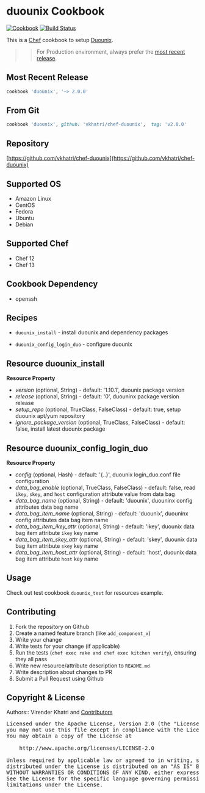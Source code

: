 duounix Cookbook
================

[![Cookbook](https://img.shields.io/github/tag/vkhatri/chef-duounix.svg)](https://github.com/vkhatri/chef-duounix) [![Build Status](https://travis-ci.org/vkhatri/chef-duounix.svg?branch=master)](https://travis-ci.org/vkhatri/chef-duounix)

This is a [Chef] cookbook to setup [Duounix].


>> For Production environment, always prefer the [most recent release](https://supermarket.chef.io/cookbooks/duounix).


## Most Recent Release

```ruby
cookbook 'duounix', '~> 2.0.0'
```


## From Git

```ruby
cookbook 'duounix', github: 'vkhatri/chef-duounix',  tag: 'v2.0.0'
```


## Repository

[https://github.com/vkhatri/chef-duounix](https://github.com/vkhatri/chef-duounix)


## Supported OS

- Amazon Linux
- CentOS
- Fedora
- Ubuntu
- Debian


## Supported Chef

- Chef 12
- Chef 13


## Cookbook Dependency

- openssh


## Recipes

- `duounix_install` - install duounix and dependency packages

- `duounix_config_login_duo` - configure duounix


## Resource duounix_install

**Resource Property**

- *version* (optional, String) - default: '1.10.1', duounix package version
- *release* (optional, String) - default: '0', duouninx package version release
- *setup_repo* (optional, TrueClass, FalseClass) - default: true, setup duounix apt/yum repository
- *ignore_package_version* (optional, TrueClass, FalseClass) - default: false, install latest duounix package

## Resource duounix_config_login_duo

**Resource Property**

- *config* (optional, Hash) - default: '{..}', duounix login_duo.conf file configuration
- *data_bag_enable* (optional, TrueClass, FalseClass) - default: false, read `ikey`, `skey`, and `host` configuration attribute value from data bag
- *data_bag_name* (optional, String) - default: 'duounix', duouninx config attributes data bag name
- *data_bag_item_name* (optional, String) - default: 'duounix', duouninx config attributes data bag item name
- *data_bag_item_ikey_attr* (optional, String) - default: 'ikey', duounix data bag item attribute `ikey` key name
- *data_bag_item_skey_attr* (optional, String) - default: 'skey', duounix data bag item attribute `skey` key name
- *data_bag_item_host_attr* (optional, String) - default: 'host', duounix data bag item attribute `host` key name


## Usage

Check out test cookbook `duounix_test` for resources example.


## Contributing

1. Fork the repository on Github
2. Create a named feature branch (like `add_component_x`)
3. Write your change
4. Write tests for your change (if applicable)
5. Run the tests (`chef exec rake and chef exec kitchen verify`), ensuring they all pass
6. Write new resource/attribute description to `README.md`
7. Write description about changes to PR
8. Submit a Pull Request using Github


## Copyright & License

Authors:: Virender Khatri and [Contributors]

<pre>
Licensed under the Apache License, Version 2.0 (the "License");
you may not use this file except in compliance with the License.
You may obtain a copy of the License at

    http://www.apache.org/licenses/LICENSE-2.0

Unless required by applicable law or agreed to in writing, software
distributed under the License is distributed on an "AS IS" BASIS,
WITHOUT WARRANTIES OR CONDITIONS OF ANY KIND, either express or implied.
See the License for the specific language governing permissions and
limitations under the License.
</pre>


[Chef]: https://www.chef.io/
[Duounix]: https://duo.com/docs/duounix
[Contributors]: https://github.com/vkhatri/chef-duounix/graphs/contributors
